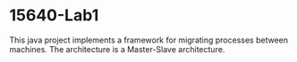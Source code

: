 15640-Lab1
==========

This java project implements a framework for migrating processes between machines. The architecture is a Master-Slave architecture.
